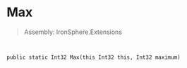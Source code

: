 ﻿

# Max

> Assembly: IronSphere.Extensions



```


public static Int32 Max(this Int32 this, Int32 maximum)
```